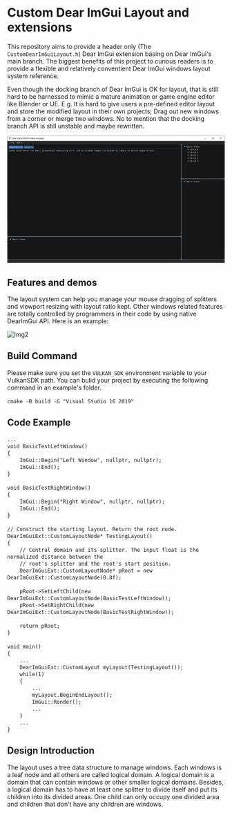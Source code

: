 # Custom Dear ImGui Layout and extensions

This repository aims to provide a header only (The `CustomDearImGuiLayout.h`) Dear ImGui extension basing on Dear ImGui's main branch. The biggest benefits of this project to curious readers is to provide a flexible and relatively conventient Dear ImGui windows layout system reference.

Even though the docking branch of Dear ImGui is OK for layout, that is still hard to be harnessed to mimic a mature animation or game engine editor like Blender or UE. E.g. It is hard to give users a pre-defined editor layout and store the modified layout in their own projects; Drag out new windows from a corner or merge two windows. No to mention that the docking branch API is still unstable and maybe rewritten.

![Img](./img/Capture.PNG)

## Features and demos

The layout system can help you manage your mouse dragging of splitters and viewport resizing with layout ratio kept. Other windows related features are totally controlled by programmers in their code by using native DearImGui API. Here is an example:

![Img2](./img/CustomLayout.gif)

## Build Command

Please make sure you set the `VULKAN_SDK` environment variable to your VulkanSDK path. You can bulid your project by executing the following command in an example's folder.

`cmake -B build -G "Visual Studio 16 2019"`

## Code Example

```
...
void BasicTestLeftWindow()
{
    ImGui::Begin("Left Window", nullptr, nullptr);
    ImGui::End();
}

void BasicTestRightWindow()
{
    ImGui::Begin("Right Window", nullptr, nullptr);
    ImGui::End();
}

// Construct the starting layout. Return the root node.
DearImGuiExt::CustomLayoutNode* TestingLayout()
{
    // Central domain and its splitter. The input float is the normalized distance between the
    // root's splitter and the root's start position.
    DearImGuiExt::CustomLayoutNode* pRoot = new DearImGuiExt::CustomLayoutNode(0.8f);

    pRoot->SetLeftChild(new DearImGuiExt::CustomLayoutNode(BasicTestLeftWindow));
    pRoot->SetRightChild(new DearImGuiExt::CustomLayoutNode(BasicTestRightWindow));

    return pRoot;
}

void main()
{
    ...
    DearImGuiExt::CustomLayout myLayout(TestingLayout());
    while(1)
    {
        ...
        myLayout.BeginEndLayout();
        ImGui::Render();
        ...
    }
    ...
}

```

## Design Introduction

The layout uses a tree data structure to manage windows. Each windows is a leaf node and all others are called logical domain. A logical domain is a domain that can contain windows or other smaller logical domains. Besides, a logical domain has to have at least one splitter to divide itself and put its children into its divided areas. One child can only occupy one divided area and children that don't have any children are windows. 